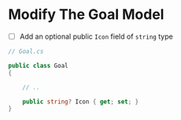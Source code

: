 # Modify The Goal Model
- [ ] Add an optional public `Icon` field of `string` type

```cs
// Goal.cs

public class Goal 
{

    // ..

    public string? Icon { get; set; }
}
```